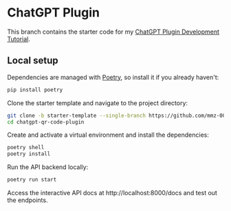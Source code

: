 # ChatGPT Plugin

This branch contains the starter code for my [ChatGPT Plugin Development Tutorial](https://dev.to/mmz001/chatgpt-plugin-development-tutorial-4p4d).

## Local setup

Dependencies are managed with [Poetry](https://python-poetry.org/), so install it if you already haven't:

```bash
pip install poetry
```

Clone the starter template and navigate to the project directory:

```bash
git clone -b starter-template --single-branch https://github.com/mmz-001/chatgpt-qr-code-plugin
cd chatgpt-qr-code-plugin
```

Create and activate a virtual environment and install the dependencies:

```bash
poetry shell
poetry install
```

Run the API backend locally:

```bash
poetry run start
```

Access the interactive API docs at http://localhost:8000/docs and test out the endpoints.
